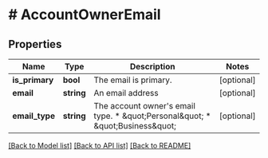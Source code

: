 # # AccountOwnerEmail

## Properties

Name | Type | Description | Notes
------------ | ------------- | ------------- | -------------
**is_primary** | **bool** | The email is primary. | [optional]
**email** | **string** | An email address | [optional]
**email_type** | **string** | The account owner&#39;s email type.  * \&quot;Personal\&quot;   * \&quot;Business\&quot; | [optional]

[[Back to Model list]](../../README.md#models) [[Back to API list]](../../README.md#endpoints) [[Back to README]](../../README.md)
